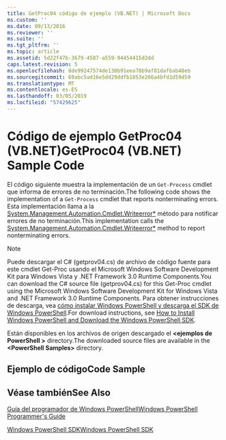 ```yaml
---
title: GetProc04 código de ejemplo (VB.NET) | Microsoft Docs
ms.custom: ''
ms.date: 09/13/2016
ms.reviewer: ''
ms.suite: ''
ms.tgt_pltfrm: ''
ms.topic: article
ms.assetid: 5d22f47b-3679-4587-a559-94454415d2dd
caps.latest.revision: 5
ms.openlocfilehash: 8de99247574de130b91eea78b9af81dafbab48eb
ms.sourcegitcommit: 69abc5ad16e5dd29ddfb1853e266a4bfd1d59d59
ms.translationtype: MT
ms.contentlocale: es-ES
ms.lasthandoff: 03/05/2019
ms.locfileid: "57429625"
---
```

# <a name="getproc04-vbnet-sample-code"></a><span data-ttu-id="a5b38-102">Código de ejemplo GetProc04 (VB.NET)</span><span class="sxs-lookup"><span data-stu-id="a5b38-102">GetProc04 (VB.NET) Sample Code</span></span>

<span data-ttu-id="a5b38-103">El código siguiente muestra la implementación de un `Get-Process` cmdlet que informa de errores de no terminación.</span><span class="sxs-lookup"><span data-stu-id="a5b38-103">The following code shows the implementation of a `Get-Process` cmdlet that reports nonterminating errors.</span></span> <span data-ttu-id="a5b38-104">Esta implementación llama a la [System.Management.Automation.Cmdlet.Writeerror\*](/dotnet/api/System.Management.Automation.Cmdlet.WriteError) método para notificar errores de no terminación.</span><span class="sxs-lookup"><span data-stu-id="a5b38-104">This implementation calls the [System.Management.Automation.Cmdlet.Writeerror\*](/dotnet/api/System.Management.Automation.Cmdlet.WriteError) method to report nonterminating errors.</span></span>

> [!NOTE]
> <span data-ttu-id="a5b38-105">Puede descargar el C# (getprov04.cs) de archivo de código fuente para este cmdlet Get-Proc usando el Microsoft Windows Software Development Kit para Windows Vista y .NET Framework 3.0 Runtime Components.</span><span class="sxs-lookup"><span data-stu-id="a5b38-105">You can download the C# source file (getprov04.cs) for this Get-Proc cmdlet using the Microsoft Windows Software Development Kit for Windows Vista and .NET Framework 3.0 Runtime Components.</span></span> <span data-ttu-id="a5b38-106">Para obtener instrucciones de descarga, vea [cómo instalar Windows PowerShell y descarga el SDK de Windows PowerShell](/powershell/developer/installing-the-windows-powershell-sdk).</span><span class="sxs-lookup"><span data-stu-id="a5b38-106">For download instructions, see [How to Install Windows PowerShell and Download the Windows PowerShell SDK](/powershell/developer/installing-the-windows-powershell-sdk).</span></span>
>
> <span data-ttu-id="a5b38-107">Están disponibles en los archivos de origen descargado el  **\<ejemplos de PowerShell >** directory.</span><span class="sxs-lookup"><span data-stu-id="a5b38-107">The downloaded source files are available in the **\<PowerShell Samples>** directory.</span></span>

## <a name="code-sample"></a><span data-ttu-id="a5b38-108">Ejemplo de código</span><span class="sxs-lookup"><span data-stu-id="a5b38-108">Code Sample</span></span>

<!-- TODO!!!: review snippet reference  [!CODE [Msh_samplesgetproc04#GetProc04vball](Msh_samplesgetproc04#GetProc04vball)]  -->

## <a name="see-also"></a><span data-ttu-id="a5b38-109">Véase también</span><span class="sxs-lookup"><span data-stu-id="a5b38-109">See Also</span></span>

[<span data-ttu-id="a5b38-110">Guía del programador de Windows PowerShell</span><span class="sxs-lookup"><span data-stu-id="a5b38-110">Windows PowerShell Programmer's Guide</span></span>](./windows-powershell-programmer-s-guide.md)

[<span data-ttu-id="a5b38-111">Windows PowerShell SDK</span><span class="sxs-lookup"><span data-stu-id="a5b38-111">Windows PowerShell SDK</span></span>](../windows-powershell-reference.md)